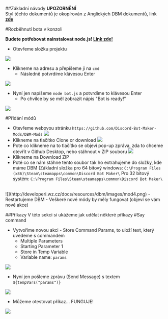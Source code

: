 ##Základní návody
**UPOZORNĚNÍ** <br/> Styl těchto dokumentů je okopírován z Anglických DBM dokumentů, link **[zde](https://silversunset.net/dbm/)**

#Rozběhnutí bota v konzoli

**Budete potřebovat nainstalovat node.js! [Link zde!](https://nodejs.org/en/download/)**

- Otevřeme složku projektu

![](http://developeri.wz.cz/docs/resources/dbm/images/cmd1.png)

- Klikneme na adresu a přepíšeme ji na `cmd`
  - Následně potvrdíme klávesou Enter

![](http://developeri.wz.cz/docs/resources/dbm/images/cmd2.png)

- Nyní jen napíšeme `node bot.js` a potvrdíme to klávesou Enter
  - Po chvilce by se měl zobrazit nápis "Bot is ready!"

![](http://developeri.wz.cz/docs/resources/dbm/images/cmd3.png)

#Přidání módů
 - Otevřeme webovou stránku `https://github.com/Discord-Bot-Maker-Mods/DBM-Mods`
 ![](http://developeri.wz.cz/docs/resources/dbm/images/mod1.png)
 - Klikneme na tlačítko Clone or download
 ![](http://developeri.wz.cz/docs/resources/dbm/images/mod2.png)
 - Pote co klikneme na to tlačítko se objeví pop-up zpráva, zda to chceme otevřít v Github Desktop, nebo stáhnout v ZIP souboru
 ![](http://developeri.wz.cz/docs/resources/dbm/images/mod3.png)
 - Klikneme na Download ZIP
 - Poté co se nám stáhne tento soubor tak ho extrahujeme do složky, kde máme DBM (Základní složka pro 64 bitový windows: `C:\Program Files (x86)\Steam\steamapps\common\Discord Bot Maker\` Pro 32 bitový systém: `C:\Program Files\Steam\steamapps\common\Discord Bot Maker\`
 <br>
 ![](http://developeri.wz.cz/docs/resources/dbm/images/mod4.png)
 - Restartujeme DBM
 - Veškeré nové módy by měly fungovat (objeví se vám nové akce)

##Příkazy
V této sekci si ukážeme jak udělat některé příkazy
#Say command
- Vytvoříme novou akci - Store Command Params, to uloží text, který uvedeme s commandem
  - Multiple Parameters
  - Starting Parameter 1
  - Store in Temp Variable
  - Variable name: `params`

![](http://developeri.wz.cz/images/say1.png)

- Nyní jen pošleme zprávu (Send Message) s textem `${tempVars("params")}`

![](http://developeri.wz.cz/images/say2.png)

- Můžeme otestovat příkaz... FUNGUJE!

![](http://developeri.wz.cz/images/say3.png)
